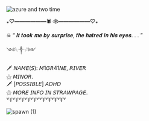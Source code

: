 
![azure and two time](https://github.com/user-attachments/assets/75370cb3-5dda-4132-9653-e3f6504d6532)


꘎♡━━━━━━🕷⋅🕸━━━━━━♡꘎

☠︎︎ “ 𝑰𝒕 𝒕𝒐𝒐𝒌 𝒎𝒆 𝒃𝒚 𝒔𝒖𝒓𝒑𝒓𝒊𝒔𝒆, 𝒕𝒉𝒆 𝒉𝒂𝒕𝒓𝒆𝒅 𝒊𝒏 𝒉𝒊𝒔 𝒆𝒚𝒆𝒔. . . ”       


༺𓆩༒𓆪༻


🗡 𝘕𝘈𝘔𝘌(𝘚):  𝘔1𝘎𝘙41𝘕𝘌,  𝘙𝘐𝘝𝘌𝘙‌‌           
⚝ 𝘔𝘐𝘕𝘖𝘙.           
🗡 [𝘗𝘖𝘚𝘚𝘐𝘉𝘓𝘌]  𝘈𝘋𝘏𝘋           
⚝ 𝘔𝘖𝘙𝘌  𝘐𝘕𝘍𝘖  𝘐𝘕  𝘚𝘛𝘙𝘈𝘞𝘗𝘈𝘎𝘌.           
꒷꒦꒷꒦꒷꒦꒷꒦꒷꒦꒷꒷꒦꒷꒦꒷꒦꒷꒦꒷

![spawn  (1)](https://github.com/user-attachments/assets/107691d2-0d12-4a04-bf0b-10bdbfa39c87)
